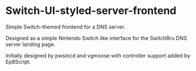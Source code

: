 # Switch-UI-styled-server-frontend
Simple Switch-themed frontend for a DNS server.

Designed as a simple Nintendo Switch like interface for the SwitchBru DNS server landing page.

Initially designed by pwsincd and vgmoose with controller support added by Ep8Script.
